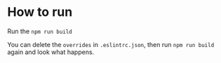 # How to run
Run the `npm run build`

You can delete the `overrides` in `.eslintrc.json`, then run `npm run build` again and look what happens.
